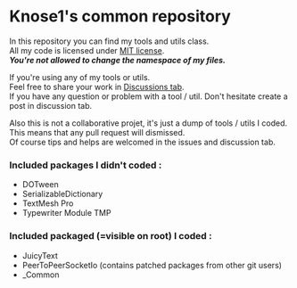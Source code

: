 # Knose1's common repository

In this repository you can find my tools and utils class.  
All my code is licensed under [MIT license](LICENSE).  
***You're not allowed to change the namespace of my files.***  
  
If you're using any of my tools or utils.  
Feel free to share your work in [Discussions tab](https://github.com/Knose1/common-unity/discussions).  
If you have any question or problem with a tool / util. Don't hesitate create a post in discussion tab.  
  
Also this is not a collaborative projet, it's just a dump of tools / utils I coded.  
This means that any pull request will dismissed.  
Of course tips and helps are welcomed in the issues and discussion tab.  
  
### Included packages I didn't coded :
- DOTween
- SerializableDictionary
- TextMesh Pro
- Typewriter Module TMP
  
### Included packaged (=visible on root) I coded :
- JuicyText
- PeerToPeerSocketIo (contains patched packages from other git users)
- _Common
